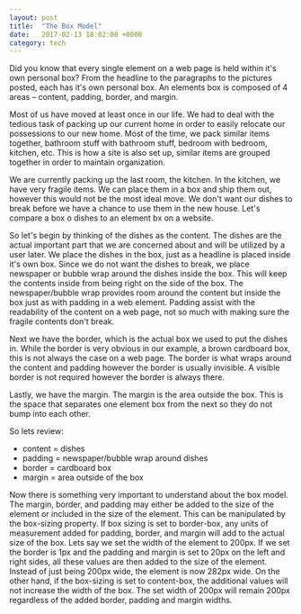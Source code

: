 ```yaml
---
layout: post
title:  "The Box Model"
date:   2017-02-13 18:02:08 +0000
category: tech
---
```



Did you know that every single element on a web page is held within it's own personal box? From the headline to the paragraphs to the pictures posted, each has it's own personal box. An elements box is composed of 4 areas – content, padding, border, and margin. 

Most of us have moved at least once in our life. We had to deal with the tedious task of packing up our current home in order to easily relocate our possessions to our new home. Most of the time, we pack similar items together, bathroom stuff with bathroom stuff, bedroom with bedroom, kitchen, etc. This is how a site is also set up, similar items are grouped together in order to maintain organization. 

We are currently packing up the last room, the kitchen. In the kitchen, we have very fragile items. We can place them in a box and ship them out, however this would not be the most ideal move. We don't want our dishes to break before we have a chance to use them in the new house. Let's compare a box o dishes to an element bx on a website.

So let's begin by thinking of the dishes as the content. The dishes are the actual important part that we are concerned about and will be utilized by a user later. We place the dishes in the box, just as a headline is placed inside it's own box. Since we do not want the dishes to break, we place newspaper or bubble wrap around the dishes inside the box. This will keep the contents inside from being right on the side of the box. The newspaper/bubble wrap provides room around the content but inside the box just as with padding in a web element. Padding assist with the readability of the content on a web page, not so much with making sure the fragile contents don't break. 

Next we have the border, which is the actual box we used to put the dishes in. While the border is very obvious in our example, a brown cardboard box, this is not always the case on a web page. The border is what wraps around the content and padding however the border is usually invisible. A visible border is not required however the border is always there.

Lastly, we have the margin. The margin is the area outside the box. This is the space that separates one element box from the next so they do not bump into each other. 

So lets review:
* content = dishes
* padding = newspaper/bubble wrap around dishes
* border = cardboard box
* margin = area outside of the box

Now there is something very important to understand about the box model. The margin, border, and padding may either be added to the size of the element or included in the size of the element. This can be manipulated by the box-sizing property. If box sizing is set to border-box, any units of measurement added for padding, border, and margin will add to the actual size of the box. Lets say we set the width of the element to 200px. If we set the border is 1px and the padding and margin is set to 20px on the left and right sides, all these values are then added to the size of the element. Instead of just being 200px wide, the element is now 282px wide. On the other hand, if the box-sizing is set to content-box, the additional values will not increase the width of the box. The set width of 200px will remain 200px regardless of the added border, padding and margin widths. 
